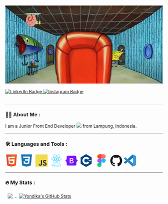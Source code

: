 [![Yondika's GitHub Banner](GitHubHeader.jpg)](https://braydoncoyer.dev)

<div id="badges">
  <a href="https://www.linkedin.com/in/yondika-vio-landa-a37206219">
    <img src="https://img.shields.io/badge/LinkedIn-blue?style=for-the-badge&logo=linkedin&logoColor=white" alt="LinkedIn Badge"/>
  </a>
  <a href="https://instagram.com/yondikavl_">
    <img src="https://img.shields.io/badge/Instagram-red?style=for-the-badge&logo=instagram&logoColor=white" alt="Instagram Badge"/>
  </a>
</div>

<img src="https://komarev.com/ghpvc/?username=yondikavl&style=flat-square&color=blue" alt=""/>

---

### :woman_technologist: About Me :

I am a Junior Front End Developer <img src="https://media.giphy.com/media/WUlplcMpOCEmTGBtBW/giphy.gif" width="30"> from Lampung, Indonesia.

---

### :hammer_and_wrench: Languages and Tools :

<div>
  <img src="https://github.com/devicons/devicon/blob/master/icons/html5/html5-original.svg" title="HTML5" alt="HTML" width="40" height="40"/>&nbsp;
  <img src="https://github.com/devicons/devicon/blob/master/icons/css3/css3-plain.svg"  title="CSS3" alt="CSS" width="40" height="40"/>&nbsp;
  <img src="https://github.com/devicons/devicon/blob/master/icons/javascript/javascript-original.svg" title="JavaScript" alt="JavaScript" width="40" height="40"/>&nbsp;
  <img src="https://github.com/devicons/devicon/blob/master/icons/react/react-original-wordmark.svg" title="React" alt="React" width="40" height="40"/>&nbsp;
  <img src="https://github.com/devicons/devicon/blob/master/icons/bootstrap/bootstrap-original.svg" title="Bootstrap" alt="Bootstrap" width="40" height="40"/>&nbsp;
  <img src="https://github.com/devicons/devicon/blob/master/icons/cplusplus/cplusplus-plain.svg" title="Cplusplus" alt="Cplusplus" width="40" height="40"/>&nbsp;
  <img src="https://github.com/devicons/devicon/blob/master/icons/figma/figma-original.svg" title="Figma" alt="Figma" width="40" height="40"/>&nbsp;
  <img src="https://github.com/devicons/devicon/blob/master/icons/github/github-original.svg" title="Github" **alt="Github" width="40" height="40"/>
  <img src="https://github.com/devicons/devicon/blob/master/icons/vscode/vscode-original.svg" title="VSCode" alt="VSCode" width="40" height="40"/>&nbsp;
</div>

---

### :fire: My Stats :

<a href="https://github.com/yondikavl">
  <img align="center" style="margin:0.5rem" src="https://github-readme-stats.vercel.app/api/top-langs/?username=yondikavl&hide=html,css&title_color=ffffff&text_color=c9cacc&icon_color=4AB197&bg_color=101721" />
</a>

<a href="https://github.com/yondikavl">
  <img align="center" style="margin:0.5rem" src="https://github-readme-stats.vercel.app/api?username=yondikavl&show_icons=true&line_height=27&count_private=true&title_color=ffffff&text_color=c9cacc&icon_color=4AB097&bg_color=101721" alt="Yondika's GitHub Stats" />
</a>
